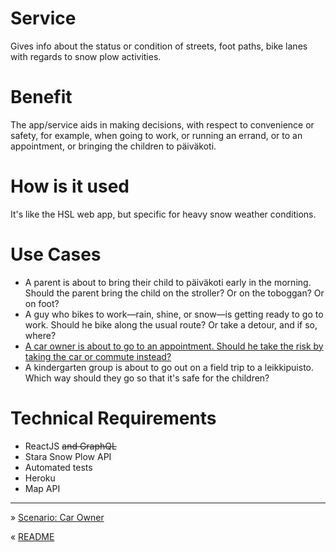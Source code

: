 Service
===

Gives info about the status or condition of streets, foot paths, bike lanes with regards to snow plow activities.

 
Benefit
===

The app/service aids in making decisions, with respect to convenience or safety, for example, when going to work, or running an errand, or to an appointment, or bringing the children to päiväkoti.


How is it used
===

It's like the HSL web app, but specific for heavy snow weather conditions.


Use Cases
===
	
-	A parent is about to bring their child to päiväkoti early in the morning. Should the parent bring the child on the stroller? Or on the toboggan? Or on foot?
-	A guy who bikes to work—rain, shine, or snow—is getting ready to go to work. Should he bike along the usual route? Or take a detour, and if so, where?
-	[A car owner is about to go to an appointment. Should he take the risk by taking the car or commute instead?](Scenarios.md)
-	A kindergarten group is about to go out on a field trip to a leikkipuisto. Which way should they go so that it's safe for the children?

Technical Requirements
===

-	ReactJS ~~and GraphQL~~
-	Stara Snow Plow API
-	Automated tests
-	Heroku
-	Map API

---

» [Scenario: Car Owner](Scenarios.md)

« [README](https://github.com/islandjoe/lumiaura)
